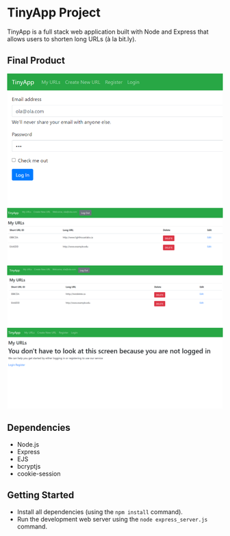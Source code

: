 # TinyApp Project

TinyApp is a full stack web application built with Node and Express that allows users to shorten long URLs (à la bit.ly).

## Final Product

!["Main login screen"](docs/login-screen.png)
!["A signed in user viewing all his created urls"](docs/a-signed-in-user-urls-page.png)
!["A signed in user after editing his url"](docs/sameuser-after-editing.png)
!["Default page for every unregistered/ not logged in users"](docs/urls-page.png)

## Dependencies

- Node.js
- Express
- EJS
- bcryptjs
- cookie-session

## Getting Started

- Install all dependencies (using the `npm install` command).
- Run the development web server using the `node express_server.js` command.